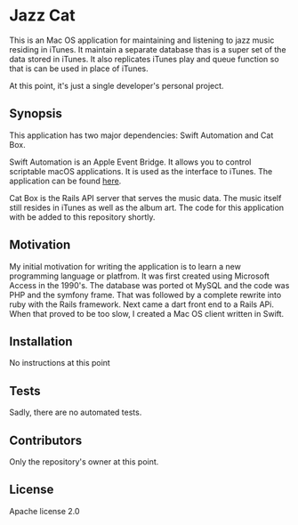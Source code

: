 # Jazz Cat
This is an Mac OS application for maintaining and listening to jazz music residing in iTunes. It maintain a separate database thas is a 
super set of the data stored in iTunes. It also replicates iTunes play and queue function so that is can be used in place of iTunes.

At this point, it's just a single developer's personal project.

## Synopsis

This application has two major dependencies: Swift Automation and Cat Box.

Swift Automation is an Apple Event Bridge. It allows you to control scriptable macOS applications. It is used as the interface to iTunes.
 The application can be found [here](https://bitbucket.org/hhas/swiftae).

Cat Box is the Rails API server that serves the music data. The music itself still resides in iTunes as well as the album art. The code 
for this application with be added to this repository shortly.

## Motivation

My initial motivation for writing the application is to learn a new programming language or platfrom. It was first created using 
Microsoft Access in the 1990's. The database was ported ot MySQL and the code was PHP and the symfony frame. That was followed by a 
complete rewrite into ruby with the Rails framework. Next came a dart front end to a Rails APi. When that proved to be too slow, I 
created a Mac OS client written in Swift.

## Installation

No instructions at this point

## Tests

Sadly, there are no automated tests.

## Contributors

Only the repository's owner at this point.

## License

Apache license 2.0